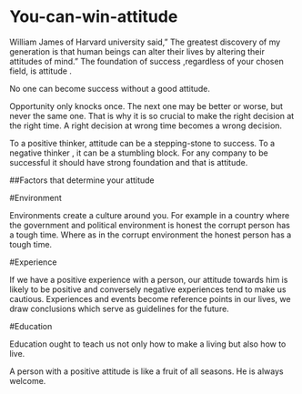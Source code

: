 # You-can-win-attitude
William James of Harvard university said,” The greatest discovery of my generation is that human beings can alter their lives by altering their attitudes of mind.”
The foundation of success ,regardless of your chosen field, is attitude .

No one can become success without a good attitude.

Opportunity only knocks once. The next one may be better or worse, but never the same one. That is why it is so crucial to make the right decision at the right time. A right decision at wrong time becomes a wrong decision.

To a positive thinker, attitude can be a stepping-stone to success. To a negative thinker , it can be a stumbling block.
For any company to be successful it should have strong foundation and that is attitude.

##Factors that determine your attitude

#Environment

Environments create a culture around you. For example in a country where the government and political environment is honest the corrupt person has a tough time. Where as in the corrupt environment the honest person has a tough time.

#Experience

If we have a positive experience with a person, our attitude towards him is likely to be positive and conversely negative experiences tend to make us cautious. Experiences and events become reference points in our lives, we draw conclusions which serve as guidelines for the future.

#Education

Education ought to teach us not only how to make a living but also how to live.

A person with a positive attitude is like a fruit of all seasons. He is always welcome.

